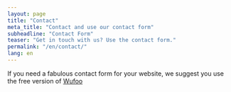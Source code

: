```yaml
---
layout: page
title: "Contact"
meta_title: "Contact and use our contact form"
subheadline: "Contact Form"
teaser: "Get in touch with us? Use the contact form."
permalink: "/en/contact/"
lang: en
---
```


If you need a fabulous contact form for your website, we suggest you use the free version of [Wufoo](http://www.wufoo.com/)
